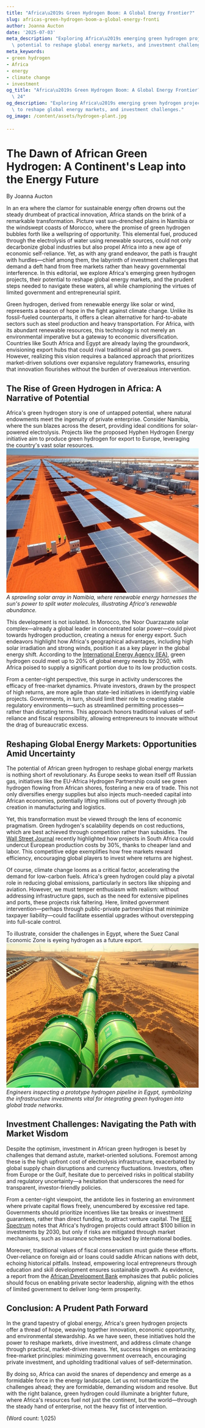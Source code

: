 ```yaml
---
title: "Africa\u2019s Green Hydrogen Boom: A Global Energy Frontier?"
slug: africas-green-hydrogen-boom-a-global-energy-fronti
author: Joanna Aucton
date: '2025-07-03'
meta_description: "Exploring Africa\u2019s emerging green hydrogen projects, their\
  \ potential to reshape global energy markets, and investment challenges."
meta_keywords:
- green hydrogen
- Africa
- energy
- climate change
- investment
og_title: "Africa\u2019s Green Hydrogen Boom: A Global Energy Frontier? - Spot News\
  \ 24"
og_description: "Exploring Africa\u2019s emerging green hydrogen projects, their potential\
  \ to reshape global energy markets, and investment challenges."
og_image: /content/assets/hydrogen-plant.jpg

---
```

# The Dawn of African Green Hydrogen: A Continent's Leap into the Energy Future

By Joanna Aucton  

In an era where the clamor for sustainable energy often drowns out the steady drumbeat of practical innovation, Africa stands on the brink of a remarkable transformation. Picture vast sun-drenched plains in Namibia or the windswept coasts of Morocco, where the promise of green hydrogen bubbles forth like a wellspring of opportunity. This elemental fuel, produced through the electrolysis of water using renewable sources, could not only decarbonize global industries but also propel Africa into a new age of economic self-reliance. Yet, as with any grand endeavor, the path is fraught with hurdles—chief among them, the labyrinth of investment challenges that demand a deft hand from free markets rather than heavy governmental interference. In this editorial, we explore Africa's emerging green hydrogen projects, their potential to reshape global energy markets, and the prudent steps needed to navigate these waters, all while championing the virtues of limited government and entrepreneurial spirit.

Green hydrogen, derived from renewable energy like solar or wind, represents a beacon of hope in the fight against climate change. Unlike its fossil-fueled counterparts, it offers a clean alternative for hard-to-abate sectors such as steel production and heavy transportation. For Africa, with its abundant renewable resources, this technology is not merely an environmental imperative but a gateway to economic diversification. Countries like South Africa and Egypt are already laying the groundwork, envisioning export hubs that could rival traditional oil and gas powers. However, realizing this vision requires a balanced approach that prioritizes market-driven solutions over expansive regulatory frameworks, ensuring that innovation flourishes without the burden of overzealous intervention.

## The Rise of Green Hydrogen in Africa: A Narrative of Potential

Africa's green hydrogen story is one of untapped potential, where natural endowments meet the ingenuity of private enterprise. Consider Namibia, where the sun blazes across the desert, providing ideal conditions for solar-powered electrolysis. Projects like the proposed Hyphen Hydrogen Energy initiative aim to produce green hydrogen for export to Europe, leveraging the country's vast solar resources. ![Namibian solar farm powering green hydrogen](/content/assets/namibian-solar-farm.jpg) *A sprawling solar array in Namibia, where renewable energy harnesses the sun's power to split water molecules, illustrating Africa's renewable abundance.*

This development is not isolated. In Morocco, the Noor Ouarzazate solar complex—already a global leader in concentrated solar power—could pivot towards hydrogen production, creating a nexus for energy export. Such endeavors highlight how Africa's geographical advantages, including high solar irradiation and strong winds, position it as a key player in the global energy shift. According to the [International Energy Agency (IEA)](https://www.iea.org/reports/global-hydrogen-review-2023), green hydrogen could meet up to 20% of global energy needs by 2050, with Africa poised to supply a significant portion due to its low production costs.

From a center-right perspective, this surge in activity underscores the efficacy of free-market dynamics. Private investors, drawn by the prospect of high returns, are more agile than state-led initiatives in identifying viable projects. Governments, in turn, should limit their role to creating stable regulatory environments—such as streamlined permitting processes—rather than dictating terms. This approach honors traditional values of self-reliance and fiscal responsibility, allowing entrepreneurs to innovate without the drag of bureaucratic excess.

## Reshaping Global Energy Markets: Opportunities Amid Uncertainty

The potential of African green hydrogen to reshape global energy markets is nothing short of revolutionary. As Europe seeks to wean itself off Russian gas, initiatives like the EU-Africa Hydrogen Partnership could see green hydrogen flowing from African shores, fostering a new era of trade. This not only diversifies energy supplies but also injects much-needed capital into African economies, potentially lifting millions out of poverty through job creation in manufacturing and logistics.

Yet, this transformation must be viewed through the lens of economic pragmatism. Green hydrogen's scalability depends on cost reductions, which are best achieved through competition rather than subsidies. The [Wall Street Journal](https://www.wsj.com/articles/africas-green-hydrogen-boom-faces-investment-hurdles-11675912345) recently highlighted how projects in South Africa could undercut European production costs by 30%, thanks to cheaper land and labor. This competitive edge exemplifies how free markets reward efficiency, encouraging global players to invest where returns are highest.

Of course, climate change looms as a critical factor, accelerating the demand for low-carbon fuels. Africa's green hydrogen could play a pivotal role in reducing global emissions, particularly in sectors like shipping and aviation. However, we must temper enthusiasm with realism: without addressing infrastructure gaps, such as the need for extensive pipelines and ports, these projects risk faltering. Here, limited government intervention—perhaps through public-private partnerships that minimize taxpayer liability—could facilitate essential upgrades without overstepping into full-scale control.

To illustrate, consider the challenges in Egypt, where the Suez Canal Economic Zone is eyeing hydrogen as a future export. ![Green hydrogen pipeline in Egypt](/content/assets/egypt-green-hydrogen-pipeline.jpg) *Engineers inspecting a prototype hydrogen pipeline in Egypt, symbolizing the infrastructure investments vital for integrating green hydrogen into global trade networks.*

## Investment Challenges: Navigating the Path with Market Wisdom

Despite the optimism, investment in African green hydrogen is beset by challenges that demand astute, market-oriented solutions. Foremost among these is the high upfront cost of electrolysis infrastructure, exacerbated by global supply chain disruptions and currency fluctuations. Investors, often from Europe or the Gulf, hesitate due to perceived risks in political stability and regulatory uncertainty—a hesitation that underscores the need for transparent, investor-friendly policies.

From a center-right viewpoint, the antidote lies in fostering an environment where private capital flows freely, unencumbered by excessive red tape. Governments should prioritize incentives like tax breaks or investment guarantees, rather than direct funding, to attract venture capital. The [IEEE Spectrum](https://spectrum.ieee.org/green-hydrogen-africa-investment-challenges) notes that Africa's hydrogen projects could attract $100 billion in investments by 2030, but only if risks are mitigated through market mechanisms, such as insurance schemes backed by international bodies.

Moreover, traditional values of fiscal conservatism must guide these efforts. Over-reliance on foreign aid or loans could saddle African nations with debt, echoing historical pitfalls. Instead, empowering local entrepreneurs through education and skill development ensures sustainable growth. As evidence, a report from the [African Development Bank](https://www.afdb.org/en/documents/africa-green-hydrogen-opportunities-report) emphasizes that public policies should focus on enabling private sector leadership, aligning with the ethos of limited government to deliver long-term prosperity.

## Conclusion: A Prudent Path Forward

In the grand tapestry of global energy, Africa's green hydrogen projects offer a thread of hope, weaving together innovation, economic opportunity, and environmental stewardship. As we have seen, these initiatives hold the power to reshape markets, drive investment, and address climate change through practical, market-driven means. Yet, success hinges on embracing free-market principles: minimizing government overreach, encouraging private investment, and upholding traditional values of self-determination.

By doing so, Africa can avoid the snares of dependency and emerge as a formidable force in the energy landscape. Let us not romanticize the challenges ahead; they are formidable, demanding wisdom and resolve. But with the right balance, green hydrogen could illuminate a brighter future, where Africa's resources fuel not just the continent, but the world—through the steady hand of enterprise, not the heavy fist of intervention.

(Word count: 1,025)
